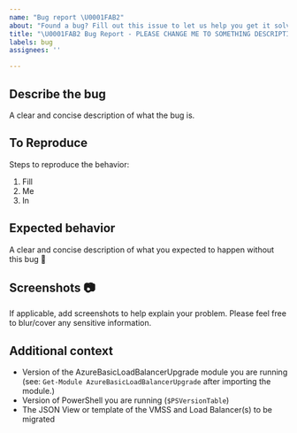 ```yaml
---
name: "Bug report \U0001FAB2"
about: "Found a bug? Fill out this issue to let us help you get it solved\U0001F44D"
title: "\U0001FAB2 Bug Report - PLEASE CHANGE ME TO SOMETHING DESCRIPTIVE"
labels: bug
assignees: ''

---
```


## Describe the bug

A clear and concise description of what the bug is.

## To Reproduce

Steps to reproduce the behavior:

1. Fill
2. Me
3. In

## Expected behavior

A clear and concise description of what you expected to happen without this bug 🙂

## Screenshots 📷

If applicable, add screenshots to help explain your problem. Please feel free to blur/cover any sensitive information.

## Additional context

- Version of the AzureBasicLoadBalancerUpgrade module you are running (see: `Get-Module AzureBasicLoadBalancerUpgrade` after importing the module.)
- Version of PowerShell you are running (`$PSVersionTable`)
- The JSON View or template of the VMSS and Load Balancer(s) to be migrated
